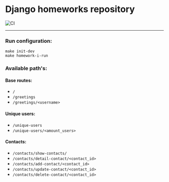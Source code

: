 # Django homeworks repository
![CI](https://github.com/hillel-i-python-pro-i-2022-08-26/django_homework__lukianitca_mykyta/actions/workflows/code-check.yml/badge.svg)
***


### Run configuration:
`make init-dev`\
`make homework-i-run`

### Available path's:
#### Base routes:
* `/`
* `/greetings`
* `/greetings/<username>`

#### Unique users:
* `/unique-users`
* `/unique-users/<amount_users>`

#### Contacts:
* `/contacts/show-contacts/`
* `/contacts/detail-contact/<contact_id>`
* `/contacts/add-contact/<contact_id>`
* `/contacts/update-contact/<contact_id>`
* `/contacts/delete-contact/<contact_id>`
